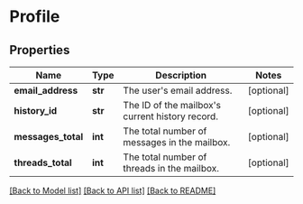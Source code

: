 # Profile

## Properties
Name | Type | Description | Notes
------------ | ------------- | ------------- | -------------
**email_address** | **str** | The user&#39;s email address. | [optional] 
**history_id** | **str** | The ID of the mailbox&#39;s current history record. | [optional] 
**messages_total** | **int** | The total number of messages in the mailbox. | [optional] 
**threads_total** | **int** | The total number of threads in the mailbox. | [optional] 

[[Back to Model list]](../README.md#documentation-for-models) [[Back to API list]](../README.md#documentation-for-api-endpoints) [[Back to README]](../README.md)



